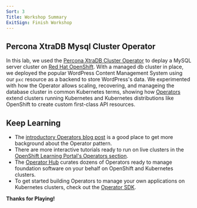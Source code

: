 ```yaml
---
Sort: 3
Title: Workshop Summary
ExitSign: Finish Workshop
---
```


## Percona XtraDB Mysql Cluster Operator

In this lab, we used the [Percona XtraDB Cluster Operator][pxchome] to deplay a MySQL server cluster on [Red Hat OpenShift][openshift]. With a managed db cluster in place, we deployed the popular WordPress Content Management System using our `pxc` resource as a backend to store WordPress's data. We experimented with how the Operator allows scaling, recovering, and manageing the database cluster in common Kubernetes terms, showing how [Operators][operator-gh-org] extend clusters running Kubernetes and Kubernetes distributions like OpenShift to create custom first-class API resources.

## Keep Learning

* The [introductory Operators blog post][operators-intro] is a good place to get more background about the Operator pattern.
* There are more interactive tutorials ready to run on live clusters in the [OpenShift Learning Portal's Operators section][learn-operators].
* The [Operator Hub][operatorhub] curates dozens of Operators ready to manage foundation software on your behalf on OpenShift and Kubernetes clusters.
* To get started building Operators to manage your own applications on Kubernetes clusters, check out the [Operator SDK][operator-sdk].

**Thanks for Playing!**

[learn-operators]: https://learn.openshift.com/operatorframework/
[openshift]: https://openshift.com
[operator-gh-org]: https://github.com/operator-framework
[operators-intro]: https://blog.openshift.com/introducing-the-operator-framework/
[operator-sdk]: https://github.com/operator-framework/operator-sdk
[operatorhub]: https://operatorhub.io
[pxchome]: https://www.percona.com/software/mysql-database/percona-xtradb-cluster
